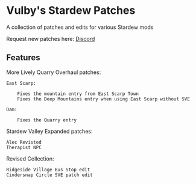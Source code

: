 
# Vulby's Stardew Patches

A collection of patches and edits for various Stardew mods 

Request new patches here: [Discord](https://discord.gg/sVhPdBjXKE)

## Features

More Lively Quarry Overhaul patches:

    East Scarp:

        Fixes the mountain entry from East Scarp Town
        Fixes the Deep Mountains entry when using East Scarp without SVE

    Dam:

        Fixes the Quarry entry 

Stardew Valley Expanded patches:

    Alec Revisted
    Therapist NPC

Revised Collection:

    Ridgeside Village Bus Stop edit
    Cindersnap Circle SVE patch edit
